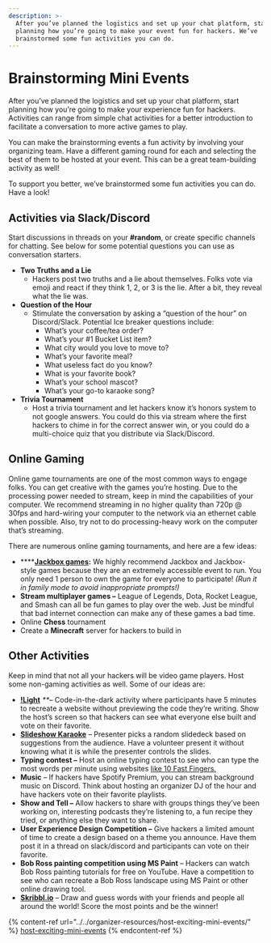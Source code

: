 ```yaml
---
description: >-
  After you’ve planned the logistics and set up your chat platform, start
  planning how you’re going to make your event fun for hackers. We’ve
  brainstormed some fun activities you can do.
---
```


# Brainstorming Mini Events

After you’ve planned the logistics and set up your chat platform, start planning how you’re going to make your experience fun for hackers. Activities can range from simple chat activities for a better introduction to facilitate a conversation to more active games to play.&#x20;

You can make the brainstorming events a fun activity by involving your organizing team. Have a different gaming round for each and selecting the best of them to be hosted at your event. This can be a great team-building activity as well!

To support you better, we’ve brainstormed some fun activities you can do. Have a look!

## **Activities via Slack/Discord**

Start discussions in threads on your **#random**, or create specific channels for chatting. See below for some potential questions you can use as conversation starters.

* **Two Truths and a Lie**
  * Hackers post two truths and a lie about themselves. Folks vote via emoji and react if they think 1, 2, or 3 is the lie. After a bit, they reveal what the lie was.
* **Question of the Hour**&#x20;
  * Stimulate the conversation by asking a “question of the hour” on Discord/Slack. Potential Ice breaker questions include:&#x20;
    * What’s your coffee/tea order?&#x20;
    * What’s your #1 Bucket List item?&#x20;
    * What city would you love to move to?&#x20;
    * What’s your favorite meal?&#x20;
    * What useless fact do you know?&#x20;
    * What is your favorite book?&#x20;
    * What’s your school mascot?&#x20;
    * What’s your go-to karaoke song?&#x20;
* **Trivia Tournament**
  * Host a trivia tournament and let hackers know it’s honors system to not google answers. You could do this via stream where the first hackers to chime in for the correct answer win, or you could do a multi-choice quiz that you distribute via Slack/Discord.&#x20;

## **Online Gaming**

Online game tournaments are one of the most common ways to engage folks. You can get creative with the games you’re hosting. Due to the processing power needed to stream, keep in mind the capabilities of your computer. We recommend streaming in no higher quality than 720p @ 30fps and hard-wiring your computer to the network via an ethernet cable when possible. Also, try not to do processing-heavy work on the computer that’s streaming.

There are numerous online gaming tournaments, and here are a few ideas:

* \*\*\*\*[**Jackbox games**](https://jackboxgames.com/?gclid=EAIaIQobChMIvO28maqf6AIVysDACh3ftAAQEAAYASAAEgKAfvD\_BwE)**:** We highly recommend Jackbox and Jackbox- style games because they are an extremely accessible event to run. You only need 1 person to own the game for everyone to participate! _(Run it in family mode to avoid inappropriate prompts!)_
* **Stream multiplayer games –** League of Legends, Dota, Rocket League, and Smash can all be fun games to play over the web. Just be mindful that bad internet connection can make any of these games a bad time.
* Online **Chess** tournament&#x20;
* Create a **Minecraft** server for hackers to build in

## **Other Activities**

Keep in mind that not all your hackers will be video game players. Host some non-gaming activities as well. Some of our ideas are:

* [**!Light**](https://localhost.mlh.io/activities/no-light/) _\*\*_– Code-in-the-dark activity where participants have 5 minutes to recreate a website without previewing the code they’re writing. Show the host’s screen so that hackers can see what everyone else built and vote on their favorite.&#x20;
* [**Slideshow Karaoke**](https://localhost.mlh.io/activities/slideshow-karaoke/) – Presenter picks a random slidedeck based on suggestions from the audience. Have a volunteer present it without knowing what it is while the presenter controls the slides.&#x20;
* **Typing contest –** Host an online typing contest to see who can type the most words per minute using websites [like 10 Fast Fingers.](https://10fastfingers.com/competitions)
* **Music** – If hackers have Spotify Premium, you can stream background music on Discord. Think about hosting an organizer DJ of the hour and have hackers vote on their favorite playlists.&#x20;
* **Show and Tell –** Allow hackers to share with groups things they’ve been working on, interesting podcasts they’re listening to, a fun recipe they tried, or anything else they want to share.&#x20;
* **User Experience Design Competition –** Give hackers a limited amount of time to create a design based on a theme you announce. Have them post it in a thread on slack/discord and participants can vote on their favorite.&#x20;
* **Bob Ross painting competition using MS Paint** – Hackers can watch Bob Ross painting tutorials for free on YouTube. Have a competition to see who can recreate a Bob Ross landscape using MS Paint or other online drawing tool.&#x20;
* [**Skribbl.io**](https://skribbl.io/) – Draw and guess words with your friends and people all around the world! Score the most points and be the winner!

{% content-ref url="../../organizer-resources/host-exciting-mini-events/" %}
[host-exciting-mini-events](../../organizer-resources/host-exciting-mini-events/)
{% endcontent-ref %}
